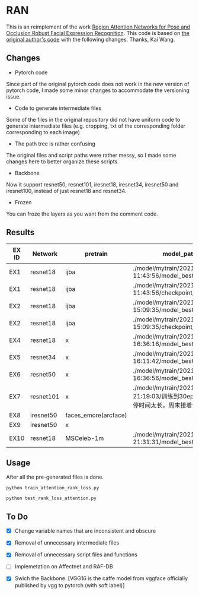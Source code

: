 # RAN

This is an reimplement of the work [Region Attention Networks for Pose and Occlusion Robust Facial Expression Recognition](https://arxiv.org/pdf/1905.04075.pdf).
This code is based on [the original author's code](https://github.com/kaiwang960112/Challenge-condition-FER-dataset/) with the following changes. Thanks, Kai Wang.


## Changes

- Pytorch code

Since part of the original pytorch code does not work in the new version of pytorch code, I made some minor changes to accommodate the versioning issue.

- Code to generate intermediate files

Some of the files in the original repository did not have uniform code to generate intermediate files (e.g. cropping, txt of the corresponding folder corresponding to each image)

- The path tree is rather confusing

The original files and script paths were rather messy, so I made some changes here to better organize these scripts.

- Backbone

Now it support resnet50, resnet101, iresnet18, iresnet34, iresnet50 and iresnet100, instead of just resnet18 and resnet34.

- Frozen

You can froze the layers as you want from the comment code.

## Results

| EX ID | Network  | pretrain               | model_path                                                     | acc（ferplus)     | acc（ferplus_occlusion) | acc（ferplus_pose30) | acc（ferplus_pose45) | acc（ferplus_minor） | acc(ferplus_minor_occlusion) |
| ---- | --------- | -------------------- | ------------------------------------------------------------ | ----------------- | ----------------------- | -------------------- | -------------------- | -------------------- | ---------------------------- |
| EX1  | resnet18  | ijba                 | ./model/mytrain/2021-10-20-11:43:56/model_best.pth.tar       | 0.8690(2726/3137) | 0.8231(498/605)         | 0.8701(1018/1170)    | 0.8547(541/633)      | 0.8702(1019/1171)    | 0.8049(165/205)              |
| EX1  | resnet18  | ijba                 | ./model/mytrain/2021-10-20-11:43:56/checkpoint_060.pth.tar   |                   |                         |                      |                      | 0.8625(1018/1171)    |                              |
| EX2  | resnet18  | ijba                 | ./model/mytrain/2021-10-26-15:09:35/model_best.pth.tar       | 0.8645(2712/3137) | 0.8083(489/605)         | 0.8615(1008/1170)    | 0.8468(536/633)      | 0.8617(1009/1171)    |                              |
| EX2  | resnet18  | ijba                 | ./model/mytrain/2021-10-26-15:09:35/checkpoint_150.pth.tar   |                   |                         |                      |                      | 0.8625(1010/1171)    |                              |
| EX4  | resnet18  | x                    | ./model/mytrain/2021-10-28-16:36:16/model_best.pth.tar       | 0.8444(2649/3137) | 0.8017(485/605)         | 0.8358(978/1170)     | 0.8167(517/633)      | 0.8292(971/1171)     | 0.7854(161/205)              |
| EX5  | resnet34  | x                    | ./model/mytrain/2021-10-30-16:11:42/model_best.pth.tar       | 0.8482(2661/3137) | 0.8132(492/605)         | 0.8564(1002/1170)    | 0.8278(524/663)      |                      |                              |
| EX6  | resnet50  | x                    | ./model/mytrain/2021-11-06-16:36:56/model_best.pth.tar       | 0.8470(2657/3137) | 0.8066(488/605)         | 0.8479(992 /1170)    | 0.8325(527663)       |                      |                              |
| EX7  | resnet101 | x                    | ./model/mytrain/2021-11-07-21:19:03/训练到30epoch暂时先停时间太长，周末接着训练 |                   |                         |                      |                      |                      |                              |
| EX8  | iresnet50 | faces_emore(arcface) |                                                              |                   |                         |                      |                      |                      |                              |
| EX9  | iresnet50 | x                    |                                                              |                   |                         |                      |                      |                      |                              |
| EX10 | resnet18  | MSCeleb-1m           | ./model/mytrain/2021-11-09-21:31:31/model_best.pth.tar       |                   |                         |                      |                      |                      |                              |


## Usage
After all the pre-generated files is done.

```
python train_attention_rank_loss.py

python test_rank_loss_attention.py
```
## To Do

- [x]  Change variable names that are inconsistent and obscure

- [x]  Removal of unnecessary intermediate files
 
- [x]  Removal of unnecessary script files and functions

- [ ]  Implemetation on Affectnet and RAF-DB

- [x]  Swich the Backbone. [VGG16 is the caffe model from vggface officially published by vgg to pytorch (with soft label)]
